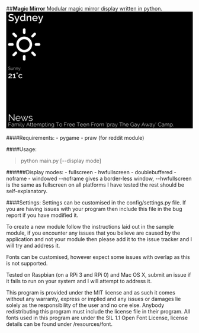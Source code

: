 ##**Magic Mirror**
Modular magic mirror display written in python.
![Screenshot](/screenshots/screenshot1.png)

####Requirements:
    - pygame
    - praw (for reddit module)

####Usage:
>python main.py [--display mode]

######Display modes:
    - fullscreen
    - hwfullscreen
    - doublebuffered
    - noframe
    - windowed
--noframe gives a border-less window, --hwfullscreen is the same as fullscreen on all platforms I have tested
the rest should be self-explanatory.

####Settings:
Settings can be customised in the config/settings.py file. If you are having issues with your program then
include this file in the bug report if you have modified it.

To create a new module follow the instructions laid out in the sample module, if you encounter any
issues that you believe are caused by the application and not your module then please add it to the
issue tracker and I will try and address it.

Fonts can be customised, however expect some issues with overlap as this is not supported.

Tested on Raspbian (on a RPi 3 and RPi 0) and Mac OS X, submit an issue if it fails to run on your system
and I will attempt to address it.

This program is provided under the MIT license and as such it comes without any warranty,
express or implied and any issues or damages lie solely as the responsibility of the user and no one else.
Anybody redistributing this program must include the license file in their program.
All fonts used in this program are under the SIL 1.1 Open Font License, license details can be found under
/resources/font.
